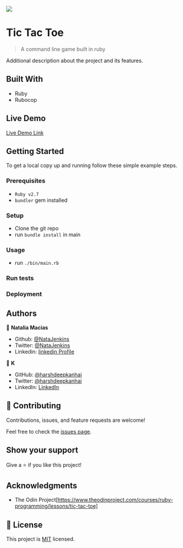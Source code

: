 ![](https://img.shields.io/badge/Microverse-blueviolet)

# Tic Tac Toe

> A command line game built in ruby

<!-- ![screenshot](./app_screenshot.png) -->

Additional description about the project and its features.

## Built With

- Ruby
- Rubocop

## Live Demo

[Live Demo Link](https://livedemo.com)


## Getting Started


To get a local copy up and running follow these simple example steps.

### Prerequisites

- `Ruby v2.7`
- `bundler` gem installed

### Setup

- Clone the git repo
- run `bundle install` in main

### Usage

- run `./bin/main.rb`

### Run tests

### Deployment



## Authors

👤 **Natalia Macias** 

- Github: [@NataJenkins](https://github.com/NataJenkins)
- Twitter: [@NataJenkins](https://twitter.com/NataJenkins)
- Linkedin: [linkedin Profile](https://www.linkedin.com/in/natalia-macias-a11a20187/)

👤 **K**

- GitHub: [@harshdeepkanhai](https://github.com/harshdeepkanhai)
- Twitter: [@harshdeepkanhai](https://twitter.com/harshdeepkanhai)
- LinkedIn: [LinkedIn](https://linkedin.com/in/harshdeepkanhai)

## 🤝 Contributing

Contributions, issues, and feature requests are welcome!

Feel free to check the [issues page](https://github.com/NataJenkins/TicTacToe/issues).

## Show your support

Give a ⭐️ if you like this project!

## Acknowledgments

- The Odin Project[https://www.theodinproject.com/courses/ruby-programming/lessons/tic-tac-toe]

## 📝 License

This project is [MIT](lic.url) licensed.